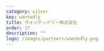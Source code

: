 ```yaml
---
category: silver
key: wantedly
title: ウォンテッドリー株式会社
order: 17
description: ""
logo: /images/partners/wantedly.png
---
```

